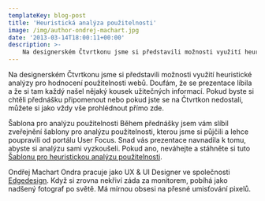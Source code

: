 ```yaml
---
templateKey: blog-post
title: 'Heuristická analýza použitelnosti'
image: /img/author-ondrej-machart.jpg
date: '2013-03-14T18:00:11+00:00'
description: >-
    Na designerském Čtvrtkonu jsme si představili možnosti využití heuristické analýzy pro hodnocení použitelnosti webů. Doufám, že se prezentace líbila a že si tam každý našel nějaký kousek...
---
```

Na designerském Čtvrtkonu jsme si představili možnosti využití heuristické analýzy pro hodnocení použitelnosti webů. Doufám, že se prezentace líbila a že si tam každý našel nějaký kousek užitečných informací. Pokud byste si chtěli přednášku připomenout nebo pokud jste se na Čtvrtkon nedostali, můžete si jako vždy vše prohlédnout přímo zde.

Šablona pro analýzu použitelnosti Během přednášky jsem vám slíbil zveřejnění šablony pro analýzu použitelnosti, kterou jsme si půjčili a lehce poupravili od portálu User Focus. Snad vás prezentace navnadila k tomu, abyste si analýzu sami vyzkoušeli. Pokud ano, neváhejte a stáhněte si tuto [Šablonu pro heuristickou analýzu použitelnosti](http://cl.ly/42473M073H38 "Šablona heuristické analýzy použitelnosti").

Ondřej Machart Ondra pracuje jako UX & UI Designer ve společnosti [Edgedesign](http://edgedesign.cz "Edgedesign.cz"). Když si zrovna nekřiví záda za monitorem, pobíhá jako nadšený fotograf po světě. Má mírnou obsesi na přesné umisťování pixelů.
